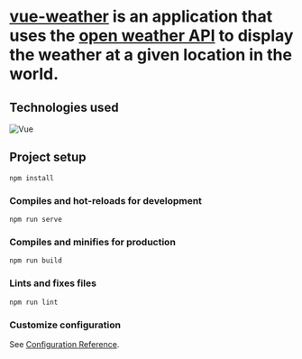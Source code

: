 # [vue-weather](https://vueatherr.vercel.app/) is an application that uses the [open weather API](https://openweathermap.org) to display the weather at a given location in the world.

## Technologies used

![Vue](https://img.shields.io/badge/vuejs-%2335495e.svg?style=for-the-badge&logo=vuedotjs&logoColor=%234FC08D)

## Project setup

```
npm install
```

### Compiles and hot-reloads for development

```
npm run serve
```

### Compiles and minifies for production

```
npm run build
```

### Lints and fixes files

```
npm run lint
```

### Customize configuration

See [Configuration Reference](https://cli.vuejs.org/config/).
